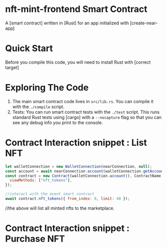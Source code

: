 # nft-mint-frontend Smart Contract

A [smart contract] written in [Rust] for an app initialized with [create-near-app]

# Quick Start

Before you compile this code, you will need to install Rust with [correct target]

# Exploring The Code

1. The main smart contract code lives in `src/lib.rs`. You can compile it with
   the `./compile` script.
2. Tests: You can run smart contract tests with the `./test` script. This runs
   standard Rust tests using [cargo] with a `--nocapture` flag so that you
   can see any debug info you print to the console.

# Contract Interaction snippet : List NFT

```js
let walletConnection = new WalletConnection(nearConnection, null);
const account = await nearConnection.account(walletConnection.getAccountId());
const contract = new Contract(walletConnection.account(), ContractName, {
  viewMethods: ["nft_tokens"],
});

//interact with the event smart contract
await contract.nft_tokens({ from_index: 0, limit: 40 });
```

//the above will list all minted nfts to the marketplace.

# Contract Interaction snippet : Purchase NFT
